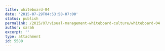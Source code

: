```yaml
---
title: whiteboard-04
date: '2015-07-29T04:53:58-07:00'
status: publish
permalink: /2015/07/visual-management-whiteboard-culture/whiteboard-04
author: sarah
excerpt: ''
type: attachment
id: 5588
---
```

<!DOCTYPE html PUBLIC "-//W3C//DTD HTML 4.0 Transitional//EN" "http://www.w3.org/TR/REC-html40/loose.dtd">
<?xml encoding="UTF-8">
